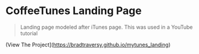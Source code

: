 # CoffeeTunes Landing Page

> Landing page modeled after iTunes page. This was used in a YouTube tutorial

(View The Project](https://bradtraversy.github.io/mytunes_landing)
